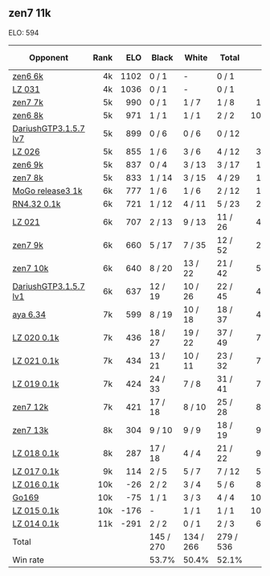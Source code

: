 ## zen7 11k ##

ELO: 594

Opponent | Rank | ELO | Black | White | Total | Win rate
---------|-----:|----:|-------|-------|-------|-------:
[zen6 6k](zen6%206k.md) | 4k | 1102 | 0 / 1 | - | 0 / 1 | 0.0%
[LZ 031](LZ%20031.md) | 4k | 1036 | 0 / 1 | - | 0 / 1 | 0.0%
[zen7 7k](zen7%207k.md) | 5k | 990 | 0 / 1 | 1 / 7 | 1 / 8 | 12.5%
[zen6 8k](zen6%208k.md) | 5k | 971 | 1 / 1 | 1 / 1 | 2 / 2 | 100.0%
[DariushGTP3.1.5.7 lv7](DariushGTP3.1.5.7%20lv7.md) | 5k | 899 | 0 / 6 | 0 / 6 | 0 / 12 | 0.0%
[LZ 026](LZ%20026.md) | 5k | 855 | 1 / 6 | 3 / 6 | 4 / 12 | 33.3%
[zen6 9k](zen6%209k.md) | 5k | 837 | 0 / 4 | 3 / 13 | 3 / 17 | 17.6%
[zen7 8k](zen7%208k.md) | 5k | 833 | 1 / 14 | 3 / 15 | 4 / 29 | 13.8%
[MoGo release3 1k](MoGo%20release3%201k.md) | 6k | 777 | 1 / 6 | 1 / 6 | 2 / 12 | 16.7%
[RN4.32 0.1k](RN4.32%200.1k.md) | 6k | 721 | 1 / 12 | 4 / 11 | 5 / 23 | 21.7%
[LZ 021](LZ%20021.md) | 6k | 707 | 2 / 13 | 9 / 13 | 11 / 26 | 42.3%
[zen7 9k](zen7%209k.md) | 6k | 660 | 5 / 17 | 7 / 35 | 12 / 52 | 23.1%
[zen7 10k](zen7%2010k.md) | 6k | 640 | 8 / 20 | 13 / 22 | 21 / 42 | 50.0%
[DariushGTP3.1.5.7 lv1](DariushGTP3.1.5.7%20lv1.md) | 6k | 637 | 12 / 19 | 10 / 26 | 22 / 45 | 48.9%
[aya 6.34](aya%206.34.md) | 7k | 599 | 8 / 19 | 10 / 18 | 18 / 37 | 48.6%
[LZ 020 0.1k](LZ%20020%200.1k.md) | 7k | 436 | 18 / 27 | 19 / 22 | 37 / 49 | 75.5%
[LZ 021 0.1k](LZ%20021%200.1k.md) | 7k | 434 | 13 / 21 | 10 / 11 | 23 / 32 | 71.9%
[LZ 019 0.1k](LZ%20019%200.1k.md) | 7k | 424 | 24 / 33 | 7 / 8 | 31 / 41 | 75.6%
[zen7 12k](zen7%2012k.md) | 7k | 421 | 17 / 18 | 8 / 10 | 25 / 28 | 89.3%
[zen7 13k](zen7%2013k.md) | 8k | 304 | 9 / 10 | 9 / 9 | 18 / 19 | 94.7%
[LZ 018 0.1k](LZ%20018%200.1k.md) | 8k | 287 | 17 / 18 | 4 / 4 | 21 / 22 | 95.5%
[LZ 017 0.1k](LZ%20017%200.1k.md) | 9k | 114 | 2 / 5 | 5 / 7 | 7 / 12 | 58.3%
[LZ 016 0.1k](LZ%20016%200.1k.md) | 10k | -26 | 2 / 2 | 3 / 4 | 5 / 6 | 83.3%
[Go169](Go169.md) | 10k | -75 | 1 / 1 | 3 / 3 | 4 / 4 | 100.0%
[LZ 015 0.1k](LZ%20015%200.1k.md) | 10k | -176 | - | 1 / 1 | 1 / 1 | 100.0%
[LZ 014 0.1k](LZ%20014%200.1k.md) | 11k | -291 | 2 / 2 | 0 / 1 | 2 / 3 | 66.7%
Total | | | 145 / 270 | 134 / 266 | 279 / 536 | 
Win rate| | | 53.7% | 50.4% | 52.1% | 
